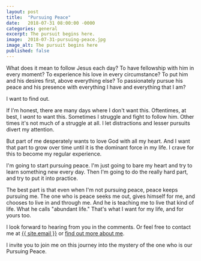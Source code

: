 ```yaml
---
layout: post
title:  "Pursuing Peace"
date:   2018-07-31 08:00:00 -0000
categories: general
excerpt: The pursuit begins here.
image:  2018-07-31-pursuing-peace.jpg
image_alt: The pursuit begins here
published: false
---
```


What does it mean to follow Jesus each day? To have fellowship with him in every moment? To experience his love in every circumstance? To put him and his desires first, above everything else? To passionately pursue his peace and his presence with everything I have and everything that I am?

I want to find out. 

If I'm honest, there are many days where I don't want this. Oftentimes, at best, I *want* to want this. Sometimes I struggle and fight to follow him. Other times it's not much of a struggle at all. I let distractions and lesser pursuits divert my attention.

But part of me desperately wants to love God with all my heart. And I want that part to grow over time until it is the dominant force in my life. I crave for this to become my regular experience.

I'm going to start pursuing peace. I'm just going to bare my heart and try to learn something new every day. Then I'm going to do the really hard part, and try to put it into practice.

The best part is that even when I'm not pursuing peace, peace keeps pursuing me. The one who is peace seeks me out, gives himself for me, and chooses to live in and through me. And he is teaching me to live that kind of life. What he calls "abundant life." That's what I want for my life, and for yours too.

I look forward to hearing from you in the comments. Or feel free to contact me at <a class="u-email" href="mailto:{{ site.email }}">{{ site.email }}</a> or [find out more about me](/about).

I invite you to join me on this journey into the mystery of the one who is our Pursuing Peace.